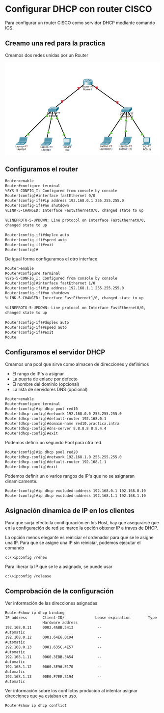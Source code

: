 # Configurar DHCP con router CISCO

Para configurar un router CISCO como servidor DHCP mediante comando IOS.

## Creamo una red para la practica

Creamos dos redes unidas por un Router

![DHCP](Imagenes/DHCP.png)

## Configuramos el router

``` cisco ios
Router>enable
Router#configure terminal 
%SYS-5-CONFIG_I: Configured from console by console
Router(config)#interface fastEthernet 0/0
Router(config-if)#ip address 192.168.0.1 255.255.255.0
Router(config-if)#no shutdown
%LINK-5-CHANGED: Interface FastEthernet0/0, changed state to up

%LINEPROTO-5-UPDOWN: Line protocol on Interface FastEthernet0/0, changed state to up

Router(config-if)#duplex auto
Router(config-if)#speed auto
Router(config-if)#exit
Router(config)#
```

De igual forma configuramos el otro interface.

``` cisco ios
Router>enable
Router#configure terminal 
%SYS-5-CONFIG_I: Configured from console by console
Router(config)#interface fastEthernet 1/0
Router(config-if)#ip address 192.168.1.1 255.255.255.0
Router(config-if)#no shutdown
%LINK-5-CHANGED: Interface FastEthernet1/0, changed state to up

%LINEPROTO-5-UPDOWN: Line protocol on Interface FastEthernet0/0, changed state to up

Router(config-if)#duplex auto
Router(config-if)#speed auto
Router(config-if)#exit
Route
```

## Configuramos el servidor DHCP

Creamos una pool que sirve como almacen de direcciones y definimos

- Él rango de IP's a asignar
- La puerta de enlace por defecto
- El nombre del dominio (opcional)
- La lista de servidores DNS (opcional)

``` cisco ios
Router>enable
Router#configure terminal 
Router(config)#ip dhcp pool red10
Router(dhcp-config)#network 192.168.0.0 255.255.255.0
Router(dhcp-config)#default-router 192.168.0.1
Router(dhcp-config)#domain-name red10.practica.intra
Router(dhcp-config)#dns-server 8.8.8.8 8.8.4.4
Router(dhcp-config)#exit
```

Podemos definir un segundo Pool para otra red.

``` cisco ios
Router(config)#ip dhcp pool red20
Router(dhcp-config)#network 192.168.1.0 255.255.255.0
Router(dhcp-config)#default-router 192.168.1.1
Router(dhcp-config)#exit
```

Podemos definir un o varios rangos de IP's que no se asignaran dinamicamente.

``` cisco ios
Router(config)#ip dhcp excluded-address 192.168.0.1 192.168.0.10
Router(config)#ip dhcp excluded-address 192.168.1.1 192.168.1.10
```

## Asignación dinamica de IP en los clientes

Para que surja efecto la conifiguración en los Host, hay que asegurarse que en la configuración de red se marco la opción obtener IP a traves de DHCP.

La opción menos elegante es reiniciar el ordenador para que se le asigne una IP.
Para que se asigne una IP sin reiniciar, podemos ejecutar el comando

``` CMD
c:\>ipconfig /renew
```

Para liberar la IP que se le a asignado, se puede usar

``` CMD
c:\>ipconfig /release
```

## Comprobación de la configuración

Ver información de las direcciones asignadas

``` cisco ios
Router#show ip dhcp binding
IP address       Client-ID/              Lease expiration        Type
                 Hardware address
192.168.0.11     0002.4ABB.5413           --                     Automatic
192.168.0.12     0001.64E6.0C94           --                     Automatic
192.168.0.13     0001.635C.4E57           --                     Automatic
192.168.1.11     0060.3EBB.3A54           --                     Automatic
192.168.1.12     0060.3E96.E170           --                     Automatic
192.168.1.13     00E0.F7EE.3194           --                     Automatic
```

Ver información sobre los conflictos producido al intentar asignar direcciones que ya estaban en uso.

``` cisco ios
Router#show ip dhcp conflict
```
